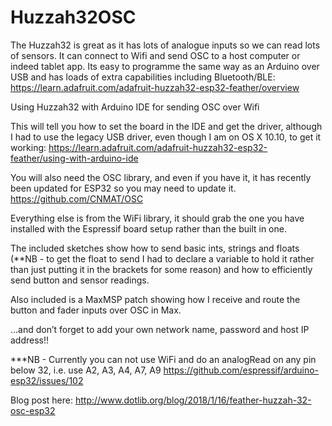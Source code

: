 # Huzzah32OSC

The Huzzah32 is great as it has lots of analogue inputs so we can read lots of sensors. It can connect to Wifi and send OSC to a host computer or indeed tablet app. Its easy to programme the same way as an Arduino over USB and has loads of extra capabilities including Bluetooth/BLE:
https://learn.adafruit.com/adafruit-huzzah32-esp32-feather/overview

Using Huzzah32 with Arduino IDE for sending OSC over Wifi

This will tell you how to set the board in the IDE and get the driver, although I had to use the legacy USB driver, even though I am on OS X 10.10, to get it working:
https://learn.adafruit.com/adafruit-huzzah32-esp32-feather/using-with-arduino-ide

You will also need the OSC library, and even if you have it, it has recently been updated for ESP32 so you may need to update it. 
https://github.com/CNMAT/OSC

Everything else is from the WiFi library, it should grab the one you have installed with the Espressif board setup rather than the built in one. 

The included sketches show how to send basic ints, strings and floats (**NB - to get the float to send I had to declare a variable to hold it rather than just putting it in the brackets for some reason) and how to efficiently send button and sensor readings.

Also included is a MaxMSP patch showing how I receive and route the button and fader inputs over OSC in Max. 

…and don’t forget to add your own network name, password and host IP address!!



   ***NB - Currently you can not use WiFi and do an analogRead on any pin
   below 32, i.e. use A2, A3, A4​, A7, A9 
   https://github.com/espressif/arduino-esp32/issues/102
   
   Blog post here: http://www.dotlib.org/blog/2018/1/16/feather-huzzah-32-osc-esp32
   
